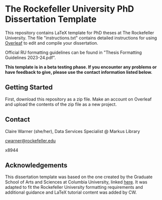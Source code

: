 # The Rockefeller University PhD Dissertation Template

This repository contains LaTeX template for PhD theses at The Rockefeller University. The file "instructions.txt" contains detailed instructions for using [Overleaf](https://www.overleaf.com/) to edit and compile your dissertation. 

Official RU formatting guidelines can be found in "Thesis Formatting Guidelines 2023-24.pdf".

**This template is in a beta testing phase. If you encounter any problems or have feedback to give, please use the contact information listed below.**

## Getting Started

First, download this repository as a zip file. Make an account on Overleaf and upload the contents of the zip file as a new project. 

## Contact

Claire Warner (she/her), Data Services Specialist @ Markus Library

[cwarner@rockefeller.edu](mailto:cwarner@rockefeller.edu)

x8944

## Acknowledgements

This dissertation template was based on the one created by the Graduate School of Arts and Sciences at Columbia University, linked [here](https://www.gsas.columbia.edu/content/formatting-guidelines-and-dissertation-template). It was adapted to fit the Rockefeller University formatting requirements and additional guidance and LaTeX tutorial content was added by CW. 
